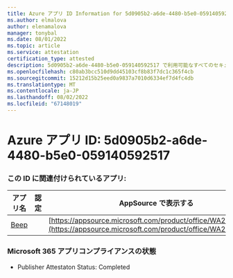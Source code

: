 ```yaml
---
title: Azure アプリ ID Information for 5d0905b2-a6de-4480-b5e0-059140592517
ms.author: elmalova
author: elenamalova
manager: tonybal
ms.date: 08/01/2022
ms.topic: article
ms.service: attestation
certification_type: attested
description: 5d0905b2-a6de-4480-b5e0-059140592517 で利用可能なすべてのセキュリティとコンプライアンス情報。
ms.openlocfilehash: c80ab3bcc510d9dd45103cf8b83f7dc1c365f4cb
ms.sourcegitcommit: 15212d15b25eed0a9837a7010d6334ef7d4fc4db
ms.translationtype: MT
ms.contentlocale: ja-JP
ms.lasthandoff: 08/02/2022
ms.locfileid: "67148019"
---
```

# <a name="azure-app-id-5d0905b2-a6de-4480-b5e0-059140592517"></a>Azure アプリ ID: 5d0905b2-a6de-4480-b5e0-059140592517


### <a name="apps-associated-with-this-id"></a>この ID に関連付けられているアプリ:
| **アプリ名** | **認定** | **AppSource で表示する** |
|--------------|---------------|-----------------------|
| [Beep](../forward/WA200004364.md) |  | [https://appsource.microsoft.com/product/office/WA200004364](https://appsource.microsoft.com/product/office/WA200004364) |

### <a name="microsoft-365-app-compliance-status"></a>Microsoft 365 アプリコンプライアンスの状態
- Publisher Attestaton Status: Completed
